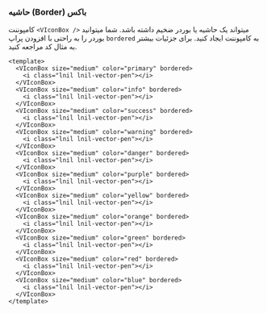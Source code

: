 ### حاشیه (Border) باکس

کامپوننت `<VIconBox />` میتواند یک حاشیه یا بوردر ضخیم داشته باشد.
شما میتوانید بوردر را به راحتی با افزودن پراپ `bordered` به کامپوننت ایجاد کنید.
برای جزئیات بیشتر به مثال کد مراجعه کنید.

<!--code-->

```vue
<template>
  <VIconBox size="medium" color="primary" bordered>
    <i class="lnil lnil-vector-pen"></i>
  </VIconBox>
  <VIconBox size="medium" color="info" bordered>
    <i class="lnil lnil-vector-pen"></i>
  </VIconBox>
  <VIconBox size="medium" color="success" bordered>
    <i class="lnil lnil-vector-pen"></i>
  </VIconBox>
  <VIconBox size="medium" color="warning" bordered>
    <i class="lnil lnil-vector-pen"></i>
  </VIconBox>
  <VIconBox size="medium" color="danger" bordered>
    <i class="lnil lnil-vector-pen"></i>
  </VIconBox>
  <VIconBox size="medium" color="purple" bordered>
    <i class="lnil lnil-vector-pen"></i>
  </VIconBox>
  <VIconBox size="medium" color="yellow" bordered>
    <i class="lnil lnil-vector-pen"></i>
  </VIconBox>
  <VIconBox size="medium" color="orange" bordered>
    <i class="lnil lnil-vector-pen"></i>
  </VIconBox>
  <VIconBox size="medium" color="green" bordered>
    <i class="lnil lnil-vector-pen"></i>
  </VIconBox>
  <VIconBox size="medium" color="red" bordered>
    <i class="lnil lnil-vector-pen"></i>
  </VIconBox>
  <VIconBox size="medium" color="blue" bordered>
    <i class="lnil lnil-vector-pen"></i>
  </VIconBox>
</template>
```

<!--/code-->

<!--example-->

<div class="icon-boxes">
    <VIconBox size="medium" color="primary" bordered>
        <i class="lnil lnil-vector-pen"></i>
    </VIconBox>
    <VIconBox size="medium" color="info" bordered>
        <i class="lnil lnil-vector-pen"></i>
    </VIconBox>
    <VIconBox size="medium" color="success" bordered>
        <i class="lnil lnil-vector-pen"></i>
    </VIconBox>
    <VIconBox size="medium" color="warning" bordered>
        <i class="lnil lnil-vector-pen"></i>
    </VIconBox>
    <VIconBox size="medium" color="danger" bordered>
        <i class="lnil lnil-vector-pen"></i>
    </VIconBox>
    <VIconBox size="medium" color="purple" bordered>
        <i class="lnil lnil-vector-pen"></i>
    </VIconBox>
    <VIconBox size="medium" color="yellow" bordered>
        <i class="lnil lnil-vector-pen"></i>
    </VIconBox>
    <VIconBox size="medium" color="orange" bordered>
        <i class="lnil lnil-vector-pen"></i>
    </VIconBox>
    <VIconBox size="medium" color="green" bordered>
        <i class="lnil lnil-vector-pen"></i>
    </VIconBox>
    <VIconBox size="medium" color="red" bordered>
        <i class="lnil lnil-vector-pen"></i>
    </VIconBox>
    <VIconBox size="medium" color="blue" bordered>
        <i class="lnil lnil-vector-pen"></i>
    </VIconBox>
</div>

<!--/example-->
